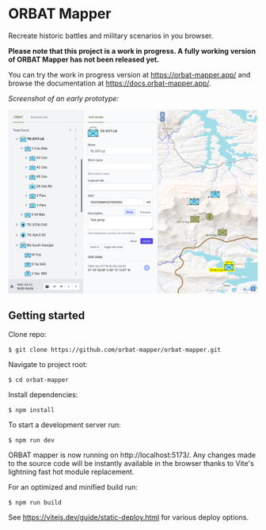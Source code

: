 # ORBAT Mapper

Recreate historic battles and military scenarios in you browser.

**Please note that this project is a work in progress. A fully working version of ORBAT Mapper has not been released
yet.**

You can try the work in progress version at https://orbat-mapper.app/ and browse the documentation
at https://docs.orbat-mapper.app/.

_Screenshot of an early prototype:_

![Work in progress sample screenshot](images/screenshot-2021-08-04.png "Work in progress sample screenshot")

## Getting started

Clone repo:

    $ git clone https://github.com/orbat-mapper/orbat-mapper.git

Navigate to project root:

    $ cd orbat-mapper

Install dependencies:

    $ npm install

To start a development server run:

    $ npm run dev

ORBAT mapper is now running on http://localhost:5173/. Any changes made to the source code will be instantly
available in the browser thanks to Vite's lightning fast hot module replacement.

For an optimized and minified build run:

    $ npm run build

See https://vitejs.dev/guide/static-deploy.html for various deploy options.
